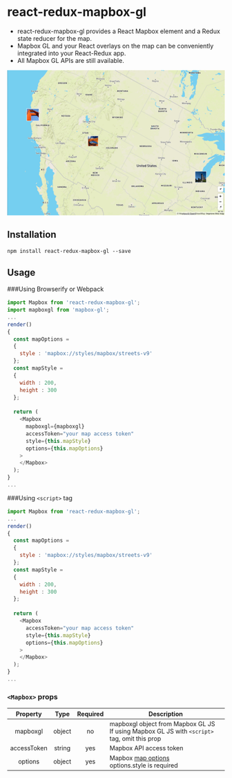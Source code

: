 # react-redux-mapbox-gl

* react-redux-mapbox-gl provides a React Mapbox element and a Redux state reducer for the map.  
* Mapbox GL and your React overlays on the map can be conveniently integrated into your React-Redux app.  
* All Mapbox GL APIs are still available.  

![react-redux-mapbox-gl-screenshot](/assets/react-redux-mapbox-gl.png)

## Installation
```
npm install react-redux-mapbox-gl --save
```

## Usage
###Using Browserify or Webpack
````js
import Mapbox from 'react-redux-mapbox-gl';
import mapboxgl from 'mapbox-gl';
...
render()
{
  const mapOptions =
  {
    style : 'mapbox://styles/mapbox/streets-v9'
  };
  const mapStyle =
  {
    width : 200,
    height : 300
  };
  
  return (
    <Mapbox
      mapboxgl={mapboxgl}
      accessToken="your map access token"
      style={this.mapStyle}
      options={this.mapOptions}
    >
    </Mapbox>
  );
}
...
````
###Using `<script>` tag
````js
import Mapbox from 'react-redux-mapbox-gl';
...
render()
{
  const mapOptions =
  {
    style : 'mapbox://styles/mapbox/streets-v9'
  };
  const mapStyle =
  {
    width : 200,
    height : 300
  };
  
  return (
    <Mapbox
      accessToken="your map access token"
      style={this.mapStyle}
      options={this.mapOptions}
    >
    </Mapbox>
  );
}
...
````
### `<Mapbox>` props
 Property | Type | Required | Description |
:--------:|:----:|:--------:|-------------|
 mapboxgl | object | no | mapboxgl object from Mapbox GL JS </br> If using Mapbox GL JS with `<script>` tag, omit this prop |
 accessToken | string | yes | Mapbox API access token |
 options | object | yes | Mapbox [map options](https://www.mapbox.com/mapbox-gl-js/api/#Map) </br> options.style is required |

